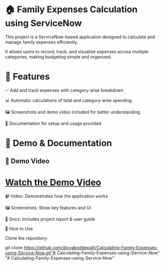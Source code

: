 # 🏠 Family Expenses Calculation using ServiceNow

This project is a ServiceNow-based application designed to calculate and manage family expenses efficiently.

It allows users to record, track, and visualize expenses across multiple categories, making budgeting simple and organized.

# 📌 Features

✅ Add and track expenses with category-wise breakdown

📊 Automatic calculations of total and category-wise spending

🖼️ Screenshots and demo video included for better understanding

📄 Documentation for setup and usage provided

# 🎥 Demo & Documentation

## 🎥 Demo Video

# [Watch the Demo Video](https://drive.google.com/your-link-here)

📹 Video: Demonstrates how the application works

🖼️ Screenshots: Show key features and UI

📄 Docs: Includes project report & user guide

🚀 How to Use

Clone the repository:

git clone https://github.com/divyaboddepalli/Calculating-Family-Expenses-using-Service-Now.git"# Calculating-Family-Expenses-using-Service-Now" 
"# Calculating-Family-Expenses-using-Service-Now" 
